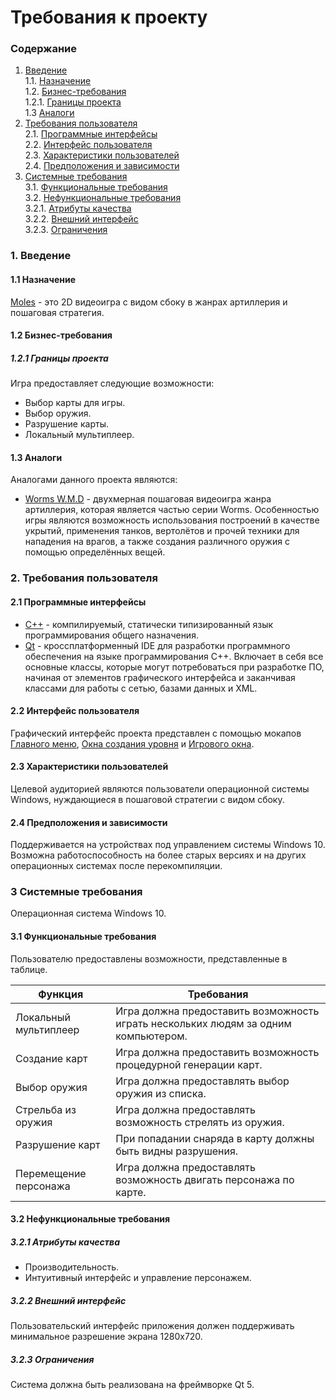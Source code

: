 # Требования к проекту
### Содержание
1. [Введение](#1) <br>
  1.1. [Назначение](#1.1) <br>
  1.2. [Бизнес-требования](#1.2) <br>
      1.2.1. [Границы проекта](#1.2.1) <br>
  1.3 [Аналоги](#1.3) <br>
2. [Требования пользователя](#2) <br>
  2.1. [Программные интерфейсы](#2.1) <br>
  2.2. [Интерфейс пользователя](#2.2) <br>
  2.3. [Характеристики пользователей](#2.3) <br>
  2.4. [Предположения и зависимости](#2.4) <br>
3. [Системные требования](#3.) <br>
  3.1. [Функциональные требования](#3.1) <br>
  3.2. [Нефункциональные требования](#3.2) <br>
     3.2.1. [Атрибуты качества](#3.2.1) <br>
     3.2.2. [Внешний интерфейс](#3.2.2) <br>
     3.2.3. [Ограничения](#3.2.3) <br>

### 1. Введение <a name="1"></a>
#### 1.1 Назначение <a name="1.1"></a> 
[Moles](https://github.com/TodorGrin/Moles) - это 2D видеоигра с видом сбоку в жанрах артиллерия и пошаговая стратегия.
#### 1.2 Бизнес-требования <a name="1.2"></a>
##### 1.2.1 Границы проекта <a name="1.2.1"></a>
Игра предоставляет следующие возможности:
* Выбор карты для игры.
* Выбор оружия.
* Разрушение карты.
* Локальный мультиплеер.
#### 1.3 Аналоги <a name="1.3"></a>
Аналогами данного проекта являются:
* [Worms W.M.D](https://store.steampowered.com/app/327030/Worms_WMD/) - двухмерная пошаговая видеоигра жанра артиллерия, которая является частью серии Worms. Особенностью игры являются возможность использования построений в качестве укрытий, применения танков, вертолётов и прочей техники для нападения на врагов, а также создания различного оружия с помощью определённых вещей.
### 2. Требования пользователя <a name="2"></a>
#### 2.1 Программные интерфейсы <a name="2.1"></a>
* [C++](https://isocpp.org/) - компилируемый, статически типизированный язык программирования общего назначения.
* [Qt](https://www.qt.io/) - кроссплатформенный IDE для разработки программного обеспечения на языке программирования C++. Включает в себя все основные классы, которые могут потребоваться при разработке ПО, начиная от элементов графического интерфейса и заканчивая классами для работы с сетью, базами данных и XML. 
#### 2.2 Интерфейс пользователя <a name="2.2"></a>
Графический интерфейс проекта представлен с помощью мокапов [Главного меню](https://github.com/TodorGrin/Moles/blob/master/documentation/mockups/MainMenu.pdf), [Окна создания уровня](https://github.com/TodorGrin/Moles/blob/master/documentation/mockups/CreateLevel.pdf) и [Игрового окна](https://github.com/TodorGrin/Moles/blob/master/documentation/mockups/Game.pdf).
#### 2.3 Характеристики пользователей <a name="2.3"></a>
Целевой аудиторией являются пользователи операционной системы Windows, нуждающиеся в пошаговой стратегии с видом сбоку.
#### 2.4 Предположения и зависимости <a name="2.4"></a>
Поддерживается на устройствах под управлением системы Windows 10. Возможна работоспособность на более старых версиях и на других операционных системах после перекомпиляции.
### 3 Системные требования <a name="3"></a>
Операционная система Windows 10.
#### 3.1 Функциональные требования <a name="3.1"></a>
Пользователю предоставлены возможности, представленные в таблице.

Функция | Требования
--- | ---
Локальный мультиплеер | Игра должна предоставить возможность играть нескольких людям за одним компьютером.
Создание карт | Игра должна предоставить возможность процедурной генерации карт.
Выбор оружия | Игра должна предоставлять выбор оружия из списка.
Стрельба из оружия | Игра должна предоставлять возможность стрелять из оружия.
Разрушение карт | При попадании снаряда в карту должны быть видны разрушения.
Перемещение персонажа | Игра должна предоставлять возможность двигать персонажа по карте.
#### 3.2 Нефункциональные требования <a name="3.2"></a>
  ##### 3.2.1 Атрибуты качества <a name="3.2.1"></a>
* Производительность.
* Интуитивный интерфейс и управление персонажем.
##### 3.2.2 Внешний интерфейс <a name="3.2.2"></a>
Пользовательский интерфейс приложения должен поддерживать минимальное разрешение экрана 1280х720.
  ##### 3.2.3 Ограничения <a name="3.2.3"></a>
Система должна быть реализована на фреймворке Qt 5.


